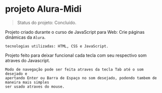 # projeto Alura-Midi 

>Status do projeto: Concluído.

Projeto criado durante o curso de JavaScript para Web: Crie páginas dinâmicas da `Alura`.

```
tecnologias utilizadas: HTML, CSS e JavaScript.
```

Projeto feito para deixar funcional cada tecla com seu respectivo som atraves do Javascript.

```
Modo de navegação pode ser feita atraves da tecla Tab até o som desejado e 
apertando Enter ou Barra de Espaço no som desejado, podendo tambem de maneira mais simples
ser usado atraves do mouse.
```
